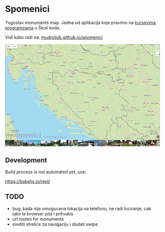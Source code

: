 # Spomenici

Yugoslav monuments map. Jedna od aplikacija koje pravimo na [kursevima programiranja](https://skolakoda.org/kursevi/) u Školi koda.

Vidi kako radi na: [mudroljub.github.io/spomenici](https://mudroljub.github.io/spomenici/)

[![](screen.png)](https://mudroljub.github.io/spomenici/)

## Development

Build process is not automated yet, use:

https://babeljs.io/repl/

## TODO

- bug: kada nije omogucena lokacija na telefonu, ne radi lociranje, cak iako te browser pita i prihvatis
- url routes for monuments
- srediti strelice za navigaciju i dodati swipe
